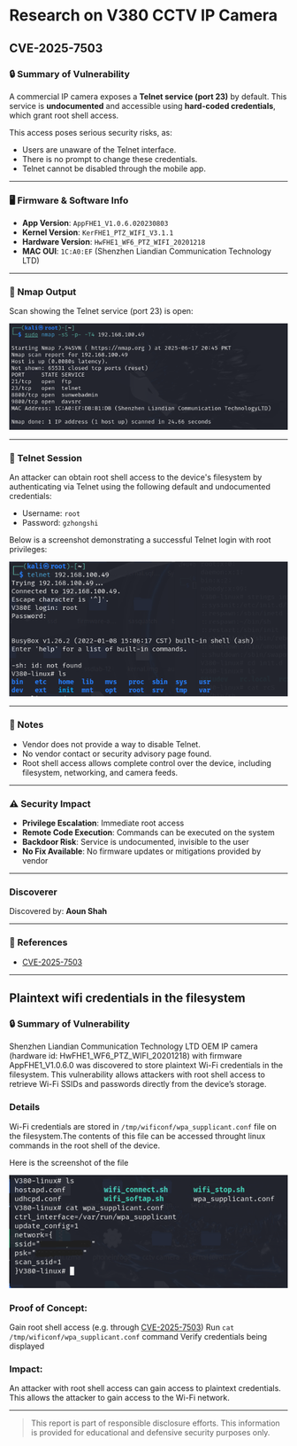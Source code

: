 # Research on V380 CCTV IP Camera

## CVE-2025-7503

 ### 🔒 Summary of Vulnerability

A commercial IP camera exposes a **Telnet service (port 23)** by default. This service is **undocumented** and accessible using **hard-coded credentials**, which grant root shell access.

This access poses serious security risks, as:
- Users are unaware of the Telnet interface.
- There is no prompt to change these credentials.
- Telnet cannot be disabled through the mobile app.

---

### 🖥️ Firmware & Software Info

- **App Version**: `AppFHE1_V1.0.6.020230803`
- **Kernel Version**: `KerFHE1_PTZ_WIFI_V3.1.1`
- **Hardware Version**: `HwFHE1_WF6_PTZ_WIFI_20201218`
- **MAC OUI**: `1C:A0:EF` (Shenzhen Liandian Communication Technology LTD)

---

### 🔎 Nmap Output

Scan showing the Telnet service (port 23) is open:

![Nmap Scan Result](nmap_scan.png)

---

### 📸 Telnet Session

An attacker can obtain root shell access to the device's filesystem by authenticating via Telnet using the following default and undocumented credentials:

   * Username: `root`
   * Password: `gzhongshi`

Below is a screenshot demonstrating a successful Telnet login with root privileges:

![Telnet Access](screenshot_telnet_login.png)

---

### 📝 Notes

- Vendor does not provide a way to disable Telnet.
- No vendor contact or security advisory page found.
- Root shell access allows complete control over the device, including filesystem, networking, and camera feeds.

---

### ⚠️ Security Impact

- **Privilege Escalation**: Immediate root access
- **Remote Code Execution**: Commands can be executed on the system
- **Backdoor Risk**: Service is undocumented, invisible to the user
- **No Fix Available**: No firmware updates or mitigations provided by vendor

---

###  Discoverer

Discovered by: **Aoun Shah**  

---

### 🔗 References
- [CVE-2025-7503](https://www.cve.org/cverecord?id=CVE-2025-7503)

---

## Plaintext wifi credentials in the filesystem

### 🔒 Summary of Vulnerability
Shenzhen Liandian Communication Technology LTD OEM IP camera (hardware id: HwFHE1_WF6_PTZ_WIFI_20201218) with firmware AppFHE1_V1.0.6.0 was discovered to store plaintext Wi-Fi credentials in the filesystem. This vulnerability allows attackers with root shell access to retrieve Wi-Fi SSIDs and passwords directly from the device’s storage.

### Details
Wi-Fi credentials are stored in `/tmp/wificonf/wpa_supplicant.conf` file on the filesystem.The contents of this file can be accessed throught linux commands in the root shell of the device.

Here is the screenshot of the file

![Plaintext Wifi Credentials](wifi-password-saved.png)


### Proof of Concept:
  Gain root shell access (e.g. through [CVE-2025-7503](https://www.cve.org/cverecord?id=CVE-2025-7503))
  Run `cat /tmp/wificonf/wpa_supplicant.conf` command
  Verify credentials being displayed

### Impact:
An attacker with root shell access can gain access to plaintext credentials. This allows the attacker to gain access to the Wi-Fi network.

---
> This report is part of responsible disclosure efforts. This information is provided for educational and defensive security purposes only.
